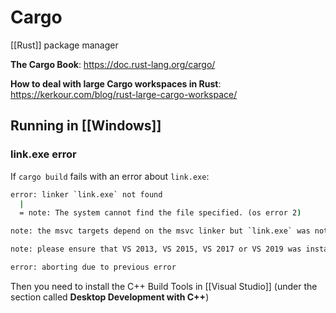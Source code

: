 # Cargo

[[Rust]] package manager

**The Cargo Book**: <https://doc.rust-lang.org/cargo/>

**How to deal with large Cargo workspaces in Rust**: <https://kerkour.com/blog/rust-large-cargo-workspace/>

## Running in [[Windows]]

### link.exe error

If `cargo build` fails with an error about `link.exe`:

```cmd
error: linker `link.exe` not found
  |
  = note: The system cannot find the file specified. (os error 2)

note: the msvc targets depend on the msvc linker but `link.exe` was not found

note: please ensure that VS 2013, VS 2015, VS 2017 or VS 2019 was installed with the Visual C++ option

error: aborting due to previous error
```

Then you need to install the C++ Build Tools in [[Visual Studio]] (under the section called **Desktop Development with C++**)

